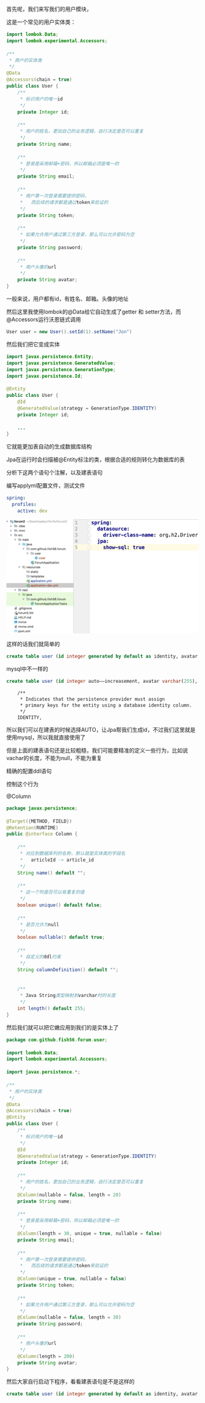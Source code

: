 首先呢，我们来写我们的用户模块，

这是一个常见的用户实体类：

```java
import lombok.Data;
import lombok.experimental.Accessors;

/**
 * 用户的实体类
 */
@Data
@Accessors(chain = true)
public class User {
    /**
     * 标识用户的唯一id
     */
    private Integer id;

    /**
     * 用户的姓名，更加自己的业务逻辑，自行决定是否可以重复
     */
    private String name;

    /**
     * 登录是采用邮箱+密码，所以邮箱必须是唯一的
     */
    private String email;

    /**
     * 用户第一次登录需要提供密码，
     *   而后续的请求都是通过token来验证的
     */
    private String token;

    /**
     * 如果允许用户通过第三方登录，那么可以允许密码为空
     */
    private String password;

    /**
     * 用户头像的url
     */
    private String avatar;
}
```

一般来说，用户都有id，有姓名、邮箱。头像的地址

然后这里我使用lombok的@Data给它自动生成了getter 和 setter方法，而@Accessors运行沃恩链式调用

```java
User user = new User().setId(1).setName("Jon")
```



然后我们把它变成实体

```java
import javax.persistence.Entity;
import javax.persistence.GeneratedValue;
import javax.persistence.GenerationType;
import javax.persistence.Id;

@Entity
public class User {
    @Id
    @GeneratedValue(strategy = GenerationType.IDENTITY)
    private Integer id;
  
    ...
}
```

它就能更加表自动的生成数据库结构

Jpa在运行时会扫描被@Entity标注的类，根据合适的规则转化为数据库的表

分析下这两个语句个注解，以及建表语句



编写applyml配置文件，测试文件

```yml
spring:
  profiles:
    active: dev
```





![20190529182336](assets/20190529182336.png)

这样的话我们就简单的

```sql
create table user (id integer generated by default as identity, avatar varchar(255), email varchar(255), name varchar(255), password varchar(255), token varchar(255), primary key (id))
```

mysql中不一样的

```sql
create table user (id integer auto——increasement, avatar varchar(255), email varchar(255), name varchar(255), password varchar(255), token varchar(255), primary key (id))
```

```
    /**
     * Indicates that the persistence provider must assign 
     * primary keys for the entity using a database identity column.
     */
    IDENTITY, 
```

所以我们可以在建表的时候选择AUTO，让Jpa帮我们生成id，不过我们这里就是使用mysql，所以我就直接使用了



但是上面的建表语句还是比较粗糙，我们可能要精准的定义一些行为，比如说vachar的长度，不能为null，不能为重复

精确的配置ddl语句

控制这个行为

@Column

```java
package javax.persistence;

@Target({METHOD, FIELD}) 
@Retention(RUNTIME)
public @interface Column {

    /**
     * 对应到数据库列的名称，默认就是实体类的字段名
     *   articleId -> article_id
     */
    String name() default "";

    /**
     * 这一个列是否可以有重复的值
     */
    boolean unique() default false;

    /**
     * 是否允许为null
     */
    boolean nullable() default true;

    /**
     * 自定义的ddl约束
     */
    String columnDefinition() default "";


    /**
     * Java String类型映射到varchar时的长度
     */
    int length() default 255;
}
```



然后我们就可以把它嫩应用到我们的是实体上了

```java
package com.github.fish56.forum.user;

import lombok.Data;
import lombok.experimental.Accessors;

import javax.persistence.*;

/**
 * 用户的实体类
 */
@Data
@Accessors(chain = true)
@Entity
public class User {
    /**
     * 标识用户的唯一id
     */
    @Id
    @GeneratedValue(strategy = GenerationType.IDENTITY)
    private Integer id;

    /**
     * 用户的姓名，更加自己的业务逻辑，自行决定是否可以重复
     */
    @Column(nullable = false, length = 20)
    private String name;

    /**
     * 登录是采用邮箱+密码，所以邮箱必须是唯一的
     */
    @Column(length = 30, unique = true, nullable = false)
    private String email;

    /**
     * 用户第一次登录需要提供密码，
     *   而后续的请求都是通过token来验证的
     */
    @Column(unique = true, nullable = false)
    private String token;

    /**
     * 如果允许用户通过第三方登录，那么可以允许密码为空
     */
    @Column(nullable = false, length = 30)
    private String password;

    /**
     * 用户头像的url
     */
    @Column(length = 200)
    private String avatar;
}
```



然后大家自行启动下程序，看看建表语句是不是这样的

```sql
create table user (id integer generated by default as identity, avatar varchar(200), email varchar(30) not null, name varchar(20) not null, password varchar(30) not null, token varchar(255) not null, primary key (id))

```

